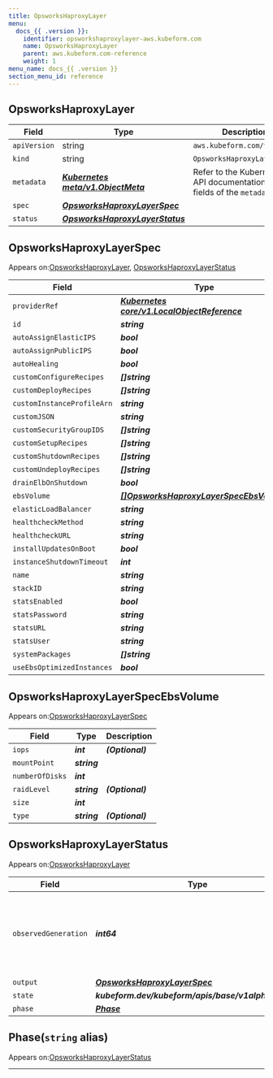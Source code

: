 ```yaml
---
title: OpsworksHaproxyLayer
menu:
  docs_{{ .version }}:
    identifier: opsworkshaproxylayer-aws.kubeform.com
    name: OpsworksHaproxyLayer
    parent: aws.kubeform.com-reference
    weight: 1
menu_name: docs_{{ .version }}
section_menu_id: reference
---
```


## OpsworksHaproxyLayer
| Field | Type | Description |
| ------ | ----- | ----------- |
| `apiVersion` | string | `aws.kubeform.com/v1alpha1` |
|    `kind` | string | `OpsworksHaproxyLayer` |
| `metadata` | ***[Kubernetes meta/v1.ObjectMeta](https://kubernetes.io/docs/reference/generated/kubernetes-api/v1.13/#objectmeta-v1-meta)***|Refer to the Kubernetes API documentation for the fields of the `metadata` field.|
| `spec` | ***[OpsworksHaproxyLayerSpec](#opsworkshaproxylayerspec)***||
| `status` | ***[OpsworksHaproxyLayerStatus](#opsworkshaproxylayerstatus)***||
## OpsworksHaproxyLayerSpec

Appears on:[OpsworksHaproxyLayer](#opsworkshaproxylayer), [OpsworksHaproxyLayerStatus](#opsworkshaproxylayerstatus)

| Field | Type | Description |
| ------ | ----- | ----------- |
| `providerRef` | ***[Kubernetes core/v1.LocalObjectReference](https://kubernetes.io/docs/reference/generated/kubernetes-api/v1.13/#localobjectreference-v1-core)***||
| `id` | ***string***||
| `autoAssignElasticIPS` | ***bool***| ***(Optional)*** |
| `autoAssignPublicIPS` | ***bool***| ***(Optional)*** |
| `autoHealing` | ***bool***| ***(Optional)*** |
| `customConfigureRecipes` | ***[]string***| ***(Optional)*** |
| `customDeployRecipes` | ***[]string***| ***(Optional)*** |
| `customInstanceProfileArn` | ***string***| ***(Optional)*** |
| `customJSON` | ***string***| ***(Optional)*** |
| `customSecurityGroupIDS` | ***[]string***| ***(Optional)*** |
| `customSetupRecipes` | ***[]string***| ***(Optional)*** |
| `customShutdownRecipes` | ***[]string***| ***(Optional)*** |
| `customUndeployRecipes` | ***[]string***| ***(Optional)*** |
| `drainElbOnShutdown` | ***bool***| ***(Optional)*** |
| `ebsVolume` | ***[[]OpsworksHaproxyLayerSpecEbsVolume](#opsworkshaproxylayerspecebsvolume)***| ***(Optional)*** |
| `elasticLoadBalancer` | ***string***| ***(Optional)*** |
| `healthcheckMethod` | ***string***| ***(Optional)*** |
| `healthcheckURL` | ***string***| ***(Optional)*** |
| `installUpdatesOnBoot` | ***bool***| ***(Optional)*** |
| `instanceShutdownTimeout` | ***int***| ***(Optional)*** |
| `name` | ***string***| ***(Optional)*** |
| `stackID` | ***string***||
| `statsEnabled` | ***bool***| ***(Optional)*** |
| `statsPassword` | ***string***||
| `statsURL` | ***string***| ***(Optional)*** |
| `statsUser` | ***string***| ***(Optional)*** |
| `systemPackages` | ***[]string***| ***(Optional)*** |
| `useEbsOptimizedInstances` | ***bool***| ***(Optional)*** |
## OpsworksHaproxyLayerSpecEbsVolume

Appears on:[OpsworksHaproxyLayerSpec](#opsworkshaproxylayerspec)

| Field | Type | Description |
| ------ | ----- | ----------- |
| `iops` | ***int***| ***(Optional)*** |
| `mountPoint` | ***string***||
| `numberOfDisks` | ***int***||
| `raidLevel` | ***string***| ***(Optional)*** |
| `size` | ***int***||
| `type` | ***string***| ***(Optional)*** |
## OpsworksHaproxyLayerStatus

Appears on:[OpsworksHaproxyLayer](#opsworkshaproxylayer)

| Field | Type | Description |
| ------ | ----- | ----------- |
| `observedGeneration` | ***int64***| ***(Optional)*** Resource generation, which is updated on mutation by the API Server.|
| `output` | ***[OpsworksHaproxyLayerSpec](#opsworkshaproxylayerspec)***| ***(Optional)*** |
| `state` | ***kubeform.dev/kubeform/apis/base/v1alpha1.State***| ***(Optional)*** |
| `phase` | ***[Phase](#phase)***| ***(Optional)*** |
## Phase(`string` alias)

Appears on:[OpsworksHaproxyLayerStatus](#opsworkshaproxylayerstatus)

---
